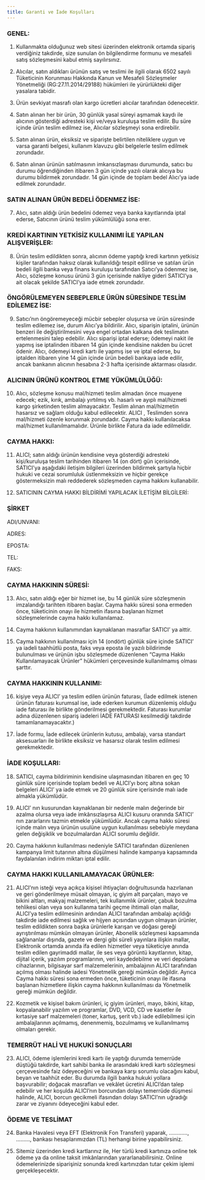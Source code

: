 ```yaml
---
title: Garanti ve İade Koşulları
---
```



### GENEL:
1. Kullanmakta olduğunuz web sitesi üzerinden elektronik ortamda sipariş verdiğiniz takdirde, size sunulan ön bilgilendirme formunu ve mesafeli satış sözleşmesini kabul etmiş sayılırsınız.

2. Alıcılar, satın aldıkları ürünün satış ve teslimi ile ilgili olarak 6502 sayılı Tüketicinin Korunması Hakkında Kanun ve Mesafeli Sözleşmeler Yönetmeliği (RG:27.11.2014/29188) hükümleri ile yürürlükteki diğer yasalara tabidir.

3. Ürün sevkiyat masrafı olan kargo ücretleri alıcılar tarafından ödenecektir.

4. Satın alınan her bir ürün, 30 günlük yasal süreyi aşmamak kaydı ile  alıcının gösterdiği adresteki kişi ve/veya kuruluşa teslim edilir. Bu süre içinde ürün teslim edilmez ise,  Alıcılar sözleşmeyi sona erdirebilir.

5. Satın alınan ürün, eksiksiz ve siparişte belirtilen niteliklere uygun ve varsa garanti belgesi, kullanım klavuzu gibi belgelerle teslim edilmek zorundadır.

6. Satın alınan ürünün satılmasının imkansızlaşması durumunda, satıcı bu durumu öğrendiğinden itibaren 3 gün içinde yazılı olarak alıcıya bu durumu bildirmek zorundadır. 14 gün içinde de toplam bedel Alıcı’ya iade edilmek zorundadır.

### SATIN ALINAN ÜRÜN BEDELİ ÖDENMEZ İSE:
7. Alıcı, satın aldığı ürün bedelini ödemez veya banka kayıtlarında iptal ederse, Satıcının ürünü teslim yükümlülüğü sona erer.

### KREDİ KARTININ YETKİSİZ KULLANIMI İLE YAPILAN ALIŞVERİŞLER:
8. Ürün teslim edildikten sonra, alıcının ödeme yaptığı kredi kartının yetkisiz kişiler tarafından haksız olarak kullanıldığı tespit edilirse ve satılan ürün bedeli ilgili banka veya finans kuruluşu tarafından Satıcı’ya ödenmez ise, Alıcı, sözleşme konusu ürünü 3 gün içerisinde nakliye gideri SATICI’ya ait olacak şekilde SATICI’ya iade etmek zorundadır.

### ÖNGÖRÜLEMEYEN SEBEPLERLE ÜRÜN SÜRESİNDE TESLİM EDİLEMEZ İSE:
9. Satıcı’nın öngöremeyeceği mücbir sebepler oluşursa ve ürün süresinde teslim edilemez ise, durum Alıcı’ya bildirilir. Alıcı, siparişin iptalini, ürünün benzeri ile değiştirilmesini veya engel ortadan kalkana dek teslimatın ertelenmesini talep edebilir. Alıcı siparişi iptal ederse; ödemeyi nakit ile yapmış ise iptalinden itibaren 14 gün içinde kendisine nakden bu ücret ödenir. Alıcı, ödemeyi kredi kartı ile yapmış ise ve iptal ederse, bu iptalden itibaren yine 14 gün içinde ürün bedeli bankaya iade edilir, ancak bankanın alıcının hesabına 2-3 hafta içerisinde aktarması olasıdır.

### ALICININ ÜRÜNÜ KONTROL ETME YÜKÜMLÜLÜĞÜ:
10. Alıcı, sözleşme konusu mal/hizmeti teslim almadan önce muayene edecek; ezik, kırık, ambalajı yırtılmış vb. hasarlı ve ayıplı mal/hizmeti kargo şirketinden teslim almayacaktır. Teslim alınan mal/hizmetin hasarsız ve sağlam olduğu kabul edilecektir. ALICI , Teslimden sonra mal/hizmeti özenle korunmak zorundadır. Cayma hakkı kullanılacaksa mal/hizmet kullanılmamalıdır. Ürünle birlikte Fatura da iade edilmelidir.

### CAYMA HAKKI:
11. ALICI; satın aldığı ürünün kendisine veya gösterdiği adresteki kişi/kuruluşa teslim tarihinden itibaren 14 (on dört) gün içerisinde, SATICI’ya aşağıdaki iletişim bilgileri üzerinden bildirmek şartıyla hiçbir hukuki ve cezai sorumluluk üstlenmeksizin ve hiçbir gerekçe göstermeksizin malı reddederek sözleşmeden cayma hakkını kullanabilir.

12. SATICININ CAYMA HAKKI BİLDİRİMİ YAPILACAK İLETİŞİM BİLGİLERİ:

### ŞİRKET

ADI/UNVANI:

ADRES:

EPOSTA:

TEL:

FAKS:

### CAYMA HAKKININ SÜRESİ:
13. Alıcı, satın aldığı eğer bir hizmet  ise, bu 14 günlük süre sözleşmenin imzalandığı tarihten itibaren başlar. Cayma hakkı süresi sona ermeden önce, tüketicinin onayı ile hizmetin ifasına başlanan hizmet sözleşmelerinde cayma hakkı kullanılamaz.

14. Cayma hakkının kullanımından kaynaklanan masraflar SATICI’ ya aittir.

15. Cayma hakkının kullanılması için 14 (ondört) günlük süre içinde SATICI’ ya iadeli taahhütlü posta, faks veya eposta ile yazılı bildirimde bulunulması ve ürünün işbu sözleşmede düzenlenen “Cayma Hakkı Kullanılamayacak Ürünler” hükümleri çerçevesinde kullanılmamış olması şarttır.

### CAYMA HAKKININ KULLANIMI:
16. kişiye veya ALICI’ ya teslim edilen ürünün faturası, (İade edilmek istenen ürünün faturası kurumsal ise, iade ederken kurumun düzenlemiş olduğu iade faturası ile birlikte gönderilmesi gerekmektedir. Faturası kurumlar adına düzenlenen sipariş iadeleri İADE FATURASI kesilmediği takdirde tamamlanamayacaktır.)

17. İade formu, İade edilecek ürünlerin kutusu, ambalajı, varsa standart aksesuarları ile birlikte eksiksiz ve hasarsız olarak teslim edilmesi gerekmektedir.

### İADE KOŞULLARI:
18. SATICI, cayma bildiriminin kendisine ulaşmasından itibaren en geç 10 günlük süre içerisinde toplam bedeli ve ALICI’yı borç altına sokan belgeleri ALICI’ ya iade etmek ve 20 günlük süre içerisinde malı iade almakla yükümlüdür.

19. ALICI’ nın kusurundan kaynaklanan bir nedenle malın değerinde bir azalma olursa veya iade imkânsızlaşırsa ALICI kusuru oranında SATICI’ nın zararlarını tazmin etmekle yükümlüdür. Ancak cayma hakkı süresi içinde malın veya ürünün usulüne uygun kullanılması sebebiyle meydana gelen değişiklik ve bozulmalardan ALICI sorumlu değildir.

20. Cayma hakkının kullanılması nedeniyle SATICI tarafından düzenlenen kampanya limit tutarının altına düşülmesi halinde kampanya kapsamında faydalanılan indirim miktarı iptal edilir.

### CAYMA HAKKI KULLANILAMAYACAK ÜRÜNLER:
21. ALICI’nın isteği veya açıkça kişisel ihtiyaçları doğrultusunda hazırlanan ve geri gönderilmeye müsait olmayan, iç giyim alt parçaları, mayo ve bikini altları, makyaj malzemeleri, tek kullanımlık ürünler, çabuk bozulma tehlikesi olan veya son kullanma tarihi geçme ihtimali olan mallar, ALICI’ya teslim edilmesinin ardından ALICI tarafından ambalajı açıldığı takdirde iade edilmesi sağlık ve hijyen açısından uygun olmayan ürünler, teslim edildikten sonra başka ürünlerle karışan ve doğası gereği ayrıştırılması mümkün olmayan ürünler, Abonelik sözleşmesi kapsamında sağlananlar dışında, gazete ve dergi gibi süreli yayınlara ilişkin mallar, Elektronik ortamda anında ifa edilen hizmetler veya tüketiciye anında teslim edilen gayrimaddi mallar, ile ses veya görüntü kayıtlarının, kitap, dijital içerik, yazılım programlarının, veri kaydedebilme ve veri depolama cihazlarının, bilgisayar sarf malzemelerinin, ambalajının ALICI tarafından açılmış olması halinde iadesi Yönetmelik gereği mümkün değildir. Ayrıca Cayma hakkı süresi sona ermeden önce, tüketicinin onayı ile ifasına başlanan hizmetlere ilişkin cayma hakkının kullanılması da Yönetmelik gereği mümkün değildir.

22. Kozmetik ve kişisel bakım ürünleri, iç giyim ürünleri, mayo, bikini, kitap, kopyalanabilir yazılım ve programlar, DVD, VCD, CD ve kasetler ile kırtasiye sarf malzemeleri (toner, kartuş, şerit vb.) iade edilebilmesi için ambalajlarının açılmamış, denenmemiş, bozulmamış ve kullanılmamış olmaları gerekir.

### TEMERRÜT HALİ VE HUKUKİ SONUÇLARI
23. ALICI, ödeme işlemlerini  kredi kartı ile yaptığı durumda temerrüde düştüğü takdirde, kart sahibi banka ile arasındaki kredi kartı sözleşmesi çerçevesinde faiz ödeyeceğini ve bankaya karşı sorumlu olacağını kabul, beyan ve taahhüt eder. Bu durumda ilgili banka hukuki yollara başvurabilir; doğacak masrafları ve vekâlet ücretini ALICI’dan talep edebilir ve her koşulda ALICI’nın borcundan dolayı temerrüde düşmesi halinde, ALICI, borcun gecikmeli ifasından dolayı SATICI’nın uğradığı zarar ve ziyanını ödeyeceğini kabul eder.

### ÖDEME VE TESLİMAT
24. Banka Havalesi veya EFT (Elektronik Fon Transferi) yaparak, …………, ………, bankası hesaplarımızdan (TL) herhangi birine yapabilirsiniz.

25. Sitemiz üzerinden kredi kartlarınız ile, Her türlü kredi kartınıza online tek ödeme ya da online taksit imkânlarından yararlanabilirsiniz. Online ödemelerinizde siparişiniz sonunda kredi kartınızdan tutar çekim işlemi gerçekleşecektir.
